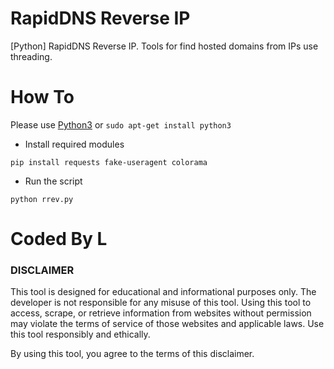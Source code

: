 # RapidDNS Reverse IP
[Python] RapidDNS Reverse IP. Tools for find hosted domains from IPs use threading.
# How To
Please use [Python3](https://www.python.org/ftp/python/3.12.4/python-3.12.4-amd64.exe) or `sudo apt-get install python3`
- Install required modules
```
pip install requests fake-useragent colorama
```
- Run the script
```
python rrev.py
```
# Coded By L
### DISCLAIMER 
This tool is designed for educational and informational purposes only. 
The developer is not responsible for any misuse of this tool. 
Using this tool to access, scrape, or retrieve information from websites 
without permission may violate the terms of service of those websites 
and applicable laws. Use this tool responsibly and ethically.

By using this tool, you agree to the terms of this disclaimer.
